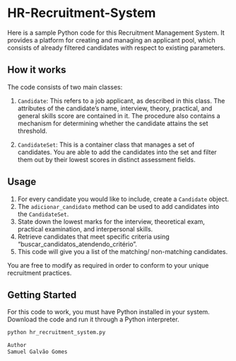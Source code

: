 # HR-Recruitment-System

Here is a sample Python code for this Recruitment Management System. It provides a platform for creating and managing an applicant pool, which consists of already filtered candidates with respect to existing parameters.

## How it works

The code consists of two main classes:

1. `Candidate`: This refers to a job applicant, as described in this class. The attributes of the candidate’s name, interview, theory, practical, and general skills score are contained in it. The procedure also contains a mechanism for determining whether the candidate attains the set threshold.

2. `CandidateSet`: This is a container class that manages a set of candidates. You are able to add the candidates into the set and filter them out by their lowest scores in distinct assessment fields.

## Usage

1. For every candidate you would like to include, create a `Candidate` object.
2. The `adicionar_candidato` method can be used to add candidates into the `CandidateSet`.
3. State down the lowest marks for the interview, theoretical exam, practical examination, and interpersonal skills.
4. Retrieve candidates that meet specific criteria using “buscar_candidatos_atendendo_critério”.
5. This code will give you a list of the matching/ non-matching candidates.

You are free to modify as required in order to conform to your unique recruitment practices.

## Getting Started

For this code to work, you must have Python installed in your system. Download the code and run it through a Python interpreter.

```bash
python hr_recruitment_system.py

Author
Samuel Galvão Gomes
